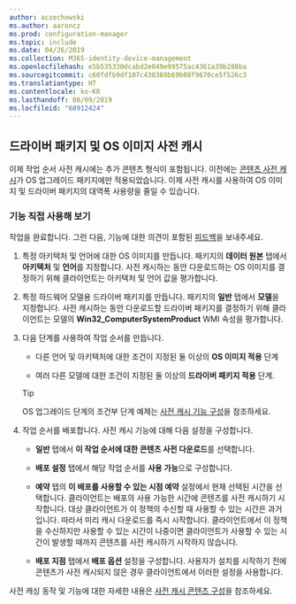 ```yaml
---
author: aczechowski
ms.author: aaroncz
ms.prod: configuration-manager
ms.topic: include
ms.date: 04/26/2019
ms.collection: M365-identity-device-management
ms.openlocfilehash: e5b535330dcabd2e049e99575ac4361a39b288ba
ms.sourcegitcommit: c60fdfb9df107c430389b69b08f9670ce5f526c3
ms.translationtype: HT
ms.contentlocale: ko-KR
ms.lasthandoff: 08/09/2019
ms.locfileid: "68912424"
---
```

## <a name="bkmk_precache"></a> 드라이버 패키지 및 OS 이미지 사전 캐시

<!--4224642-->
이제 작업 순서 사전 캐시에는 추가 콘텐츠 형식이 포함됩니다. 이전에는 [콘텐츠 사전 캐시](/sccm/osd/deploy-use/create-a-task-sequence-to-upgrade-an-operating-system#configure-pre-cache-content)가 OS 업그레이드 패키지에만 적용되었습니다. 이제 사전 캐시를 사용하여 OS 이미지 및 드라이버 패키지의 대역폭 사용량을 줄일 수 있습니다.

### <a name="try-it-out"></a>기능 직접 사용해 보기

작업을 완료합니다. 그런 다음, 기능에 대한 의견이 포함된 [피드백](/sccm/core/understand/find-help#product-feedback)을 보내주세요.

1. 특정 아키텍처 및 언어에 대한 OS 이미지를 만듭니다. 패키지의 **데이터 원본** 탭에서 **아키텍처** 및 **언어**를 지정합니다. 사전 캐시하는 동안 다운로드하는 OS 이미지를 결정하기 위해 클라이언트는 아키텍처 및 언어 값을 평가합니다.  

2. 특정 하드웨어 모델용 드라이버 패키지를 만듭니다. 패키지의 **일반** 탭에서 **모델**을 지정합니다. 사전 캐시하는 동안 다운로드할 드라이버 패키지를 결정하기 위해 클라이언트는 모델의 **Win32_ComputerSystemProduct** WMI 속성을 평가합니다.  

3. 다음 단계를 사용하여 작업 순서를 만듭니다.  

    - 다른 언어 및 아키텍처에 대한 조건이 지정된 둘 이상의 **OS 이미지 적용** 단계  

    - 여러 다른 모델에 대한 조건이 지정된 둘 이상의 **드라이버 패키지 적용** 단계.  

    > [!Tip]  
    > OS 업그레이드 단계의 조건부 단계 예제는 [사전 캐시 기능 구성](/sccm/osd/deploy-use/create-a-task-sequence-to-upgrade-an-operating-system#configure-pre-cache-content)을 참조하세요.  

4. 작업 순서를 배포합니다. 사전 캐시 기능에 대해 다음 설정을 구성합니다.  

    - **일반** 탭에서 **이 작업 순서에 대한 콘텐츠 사전 다운로드**를 선택합니다.  

    - **배포 설정** 탭에서 해당 작업 순서를 **사용 가능**으로 구성합니다.  

    - **예약** 탭의 **이 배포를 사용할 수 있는 시점 예약** 설정에서 현재 선택된 시간을 선택합니다. 클라이언트는 배포의 사용 가능한 시간에 콘텐츠를 사전 캐시하기 시작합니다. 대상 클라이언트가 이 정책의 수신할 때 사용할 수 있는 시간은 과거입니다. 따라서 미리 캐시 다운로드를 즉시 시작합니다. 클라이언트에서 이 정책을 수신하지만 사용할 수 있는 시간이 나중이면 클라이언트가 사용할 수 있는 시간이 발생할 때까지 콘텐츠를 사전 캐시하기 시작하지 않습니다.  

    - **배포 지점** 탭에서 **배포 옵션** 설정을 구성합니다. 사용자가 설치를 시작하기 전에 콘텐츠가 사전 캐시되지 않은 경우 클라이언트에서 이러한 설정을 사용합니다.  

사전 캐싱 동작 및 기능에 대한 자세한 내용은 [사전 캐시 콘텐츠 구성](/sccm/osd/deploy-use/create-a-task-sequence-to-upgrade-an-operating-system#configure-pre-cache-content)을 참조하세요.
